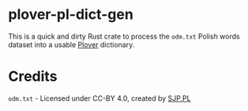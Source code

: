 # plover-pl-dict-gen
This is a quick and dirty Rust crate to process the `odm.txt` Polish words dataset into a usable [Plover](http://www.openstenoproject.org/plover/) dictionary. 

# Credits
`odm.txt` - Licensed under CC-BY 4.0, created by [SJP.PL](https://sjp.pl/sl/odmiany/)
